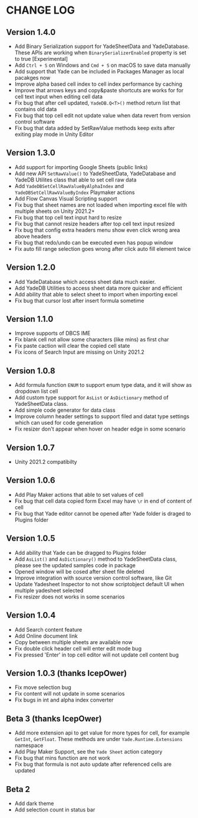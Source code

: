 # CHANGE LOG

## Version 1.4.0

- Add Binary Serialization support for YadeSheetData and YadeDatabase. These APIs are working when `BinarySerializerEnabled` property is set to true [Experimental]
- Add `Ctrl + S` on Windows and `Cmd + S` on macOS to save data manually
- Add support that Yade can be included in Packages Manager as local pacakges now
- Improve alpha based cell index to cell index performance by caching
- Improve that arrows keys and copy&paste shortcuts are works for for cell text input when editing cell data
- Fix bug that after cell updated, `YadeDB.Q<T>()` method return list that contains old data
- Fix bug that top cell edit not update value when data revert from version control software
- Fix bug that data added by SetRawValue methods keep exits after exiting play mode in Unity Editor

## Version 1.3.0

- Add support for importing Google Sheets (public links)
- Add new API `SetRawValue()` to YadeSheetData, YadeDatabase and YadeDB Utilites class that able to set cell raw data
- Add `YadeDBSetCellRawValueByAlphaIndex` and `YadeDBSetCellRawValueByIndex` Playmaker actions
- Add Flow Canvas Visual Scripting support
- Fix bug that sheet names are not loaded when importing excel file with multiple sheets on Unity 2021.2+
- Fix bug that top cell text input hard to resize
- Fix bug that cannot resize headers after top cell text input resized
- Fix bug that config extra headers menu show even click wrong area above headers
- Fix bug that redo/undo can be executed even has popup window
- Fix auto fill range selection goes wrong after click auto fill element twice

## Version 1.2.0

- Add YadeDatabase which access sheet data much easier.
- Add YadeDB Utilities to access sheet data more quicker and efficient
- Add ability that able to select sheet to import when importing excel
- Fix bug that cursor lost after insert formula sometime

## Version 1.1.0

- Improve supports of DBCS IME
- Fix blank cell not allow some characters (like mins) as first char
- Fix paste caction will clear the copied cell state
- Fix icons of Search Input are missing on Unity 2021.2

## Version 1.0.8

- Add formula function `ENUM` to support enum type data, and it will show as dropdown list cell
- Add custom type support for `AsList` or `AsDictionary` method of YadeSheetData class.
- Add simple code generator for data class
- Improve column header settings to support filed and datat type settings which can used for code generation
- Fix resizer don't appear when hover on header edge in some scenario


## Version 1.0.7

- Unity 2021.2 compatibilty

## Version 1.0.6

- Add Play Maker actions that able to set values of cell
- Fix bug that cell data copied form Excel may have `\r` in end of content of cell
- Fix bug that Yade editor cannot be opened after Yade folder is draged to Plugins folder

## Version 1.0.5

- Add ability that Yade can be dragged to Plugins folder
- Add `AsList()` and `AsDictionary()` method to YadeSheetData class, please see the updated samples code in package
- Opened window will be cosed after sheet file deleted
- Improve integration with source version control software, like Git
- Update Yadesheet Inspector to not show scriptobject default UI when multiple yadesheet selected
- Fix resizer does not works in some scenarios

## Version 1.0.4

- Add Search content feature
- Add Online document link
- Copy between multiple sheets are available now
- Fix double click header cell will enter edit mode bug
- Fix pressed 'Enter' in top cell editor will not update cell content bug

## Version 1.0.3 (thanks IcepOwer)

- Fix move selection bug
- Fix content will not update in some scenarios
- Fix bugs in int and alpha index converter

## Beta 3 (thanks IcepOwer)

- Add more extension api to get value for more types for cell, for example `GetInt`, `GetFloat`. These methods are under `Yade.Runtime.Extensions` namespace
- Add Play Maker Support, see the `Yade Sheet` action category
- Fix bug that mins function are not work
- Fix bug that formula is not auto update after referenced cells are updated


## Beta 2

- Add dark theme
- Add selection count in status bar